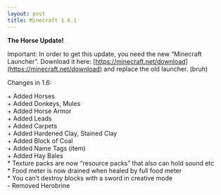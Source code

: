 ```yaml
---
layout: post
title: Minecraft 1.6.1
---
```

**The Horse Update!**

Important: In order to get this update, you need the new “Minecraft Launcher”. Download it here: [https://minecraft.net/download](https://minecraft.net/download) and replace the old launcher. (bruh)

Changes in 1.6:

\+ Added Horses<br>
\+ Added Donkeys, Mules<br>
\+ Added Horse Armor<br>
\+ Added Leads<br>
\+ Added Carpets<br>
\+ Added Hardened Clay, Stained Clay<br>
\+ Added Block of Coal<br>
\+ Added Name Tags (item)<br>
\+ Added Hay Bales<br>
\* Texture packs are now “resource packs” that also can hold sound etc<br>
\* Food meter is now drained when healed by full food meter<br>
\* You can’t destroy blocks with a sword in creative mode<br>
\- Removed Herobrine<br>